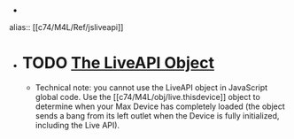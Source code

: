 -
alias:: [[c74/M4L/Ref/jsliveapi]]

- # TODO [The LiveAPI Object](https://docs.cycling74.com/max8/vignettes/jsliveapi)
	- Technical note: you cannot use the LiveAPI object in JavaScript global code. Use the [[c74/M4L/obj/live.thisdevice]] object to determine when your Max Device has completely loaded (the object sends a bang from its left outlet when the Device is fully initialized, including the Live API).